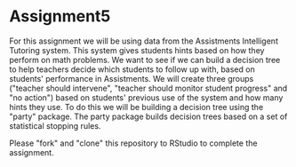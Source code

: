 # Assignment5

For this assignment we will be using data from the Assistments Intelligent Tutoring system. This system gives students hints based on how they perform on math problems. We want to see if we can build a decision tree to help teachers decide which students to follow up with, based on students' performance in Assistments. We will create three groups ("teacher should intervene", "teacher should monitor student progress" and "no action") based on students' previous use of the system and how many hints they use. To do this we will be building a decision tree using the "party" package. The party package builds decision trees based on a set of statistical stopping rules.

Please "fork" and "clone" this repository to RStudio to complete the assignment.
